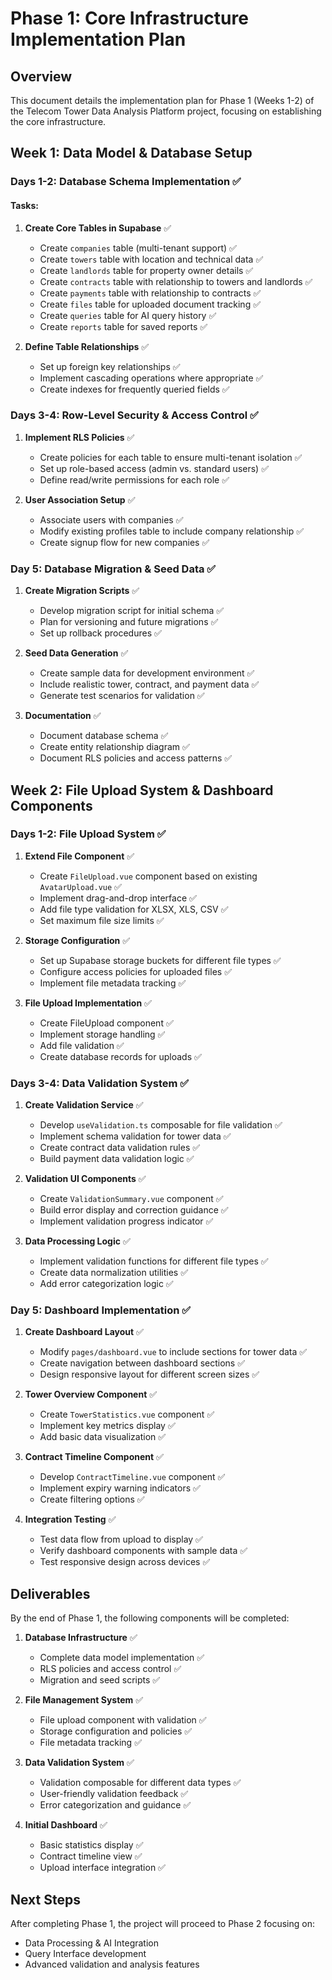 # Phase 1: Core Infrastructure Implementation Plan

## Overview
This document details the implementation plan for Phase 1 (Weeks 1-2) of the Telecom Tower Data Analysis Platform project, focusing on establishing the core infrastructure.

## Week 1: Data Model & Database Setup

### Days 1-2: Database Schema Implementation ✅

#### Tasks:
1. **Create Core Tables in Supabase** ✅
   - Create `companies` table (multi-tenant support) ✅
   - Create `towers` table with location and technical data ✅ 
   - Create `landlords` table for property owner details ✅
   - Create `contracts` table with relationship to towers and landlords ✅
   - Create `payments` table with relationship to contracts ✅
   - Create `files` table for uploaded document tracking ✅
   - Create `queries` table for AI query history ✅
   - Create `reports` table for saved reports ✅

2. **Define Table Relationships** ✅
   - Set up foreign key relationships ✅
   - Implement cascading operations where appropriate ✅
   - Create indexes for frequently queried fields ✅

### Days 3-4: Row-Level Security & Access Control ✅

1. **Implement RLS Policies** ✅
   - Create policies for each table to ensure multi-tenant isolation ✅
   - Set up role-based access (admin vs. standard users) ✅
   - Define read/write permissions for each role ✅

2. **User Association Setup** ✅
   - Associate users with companies ✅
   - Modify existing profiles table to include company relationship ✅
   - Create signup flow for new companies ✅

### Day 5: Database Migration & Seed Data ✅

1. **Create Migration Scripts** ✅
   - Develop migration script for initial schema ✅
   - Plan for versioning and future migrations ✅
   - Set up rollback procedures ✅

2. **Seed Data Generation** ✅
   - Create sample data for development environment ✅
   - Include realistic tower, contract, and payment data ✅
   - Generate test scenarios for validation ✅

3. **Documentation** ✅
   - Document database schema ✅
   - Create entity relationship diagram ✅
   - Document RLS policies and access patterns ✅

## Week 2: File Upload System & Dashboard Components

### Days 1-2: File Upload System ✅

1. **Extend File Component** ✅
   - Create `FileUpload.vue` component based on existing `AvatarUpload.vue` ✅
   - Implement drag-and-drop interface ✅
   - Add file type validation for XLSX, XLS, CSV ✅
   - Set maximum file size limits ✅

2. **Storage Configuration** ✅
   - Set up Supabase storage buckets for different file types ✅
   - Configure access policies for uploaded files ✅
   - Implement file metadata tracking ✅

3. **File Upload Implementation** ✅
   - Create FileUpload component ✅
   - Implement storage handling ✅
   - Add file validation ✅
   - Create database records for uploads ✅

### Days 3-4: Data Validation System ✅

1. **Create Validation Service** ✅
   - Develop `useValidation.ts` composable for file validation ✅
   - Implement schema validation for tower data ✅
   - Create contract data validation rules ✅
   - Build payment data validation logic ✅

2. **Validation UI Components** ✅
   - Create `ValidationSummary.vue` component ✅
   - Build error display and correction guidance ✅
   - Implement validation progress indicator ✅

3. **Data Processing Logic** ✅
   - Implement validation functions for different file types ✅
   - Create data normalization utilities ✅
   - Add error categorization logic ✅

### Day 5: Dashboard Implementation ✅

1. **Create Dashboard Layout** ✅
   - Modify `pages/dashboard.vue` to include sections for tower data ✅
   - Create navigation between dashboard sections ✅
   - Design responsive layout for different screen sizes ✅

2. **Tower Overview Component** ✅
   - Create `TowerStatistics.vue` component ✅
   - Implement key metrics display ✅
   - Add basic data visualization ✅

3. **Contract Timeline Component** ✅
   - Develop `ContractTimeline.vue` component ✅
   - Implement expiry warning indicators ✅
   - Create filtering options ✅

4. **Integration Testing** ✅
   - Test data flow from upload to display ✅
   - Verify dashboard components with sample data ✅
   - Test responsive design across devices ✅

## Deliverables

By the end of Phase 1, the following components will be completed:

1. **Database Infrastructure** ✅
   - Complete data model implementation ✅
   - RLS policies and access control ✅
   - Migration and seed scripts ✅

2. **File Management System** ✅
   - File upload component with validation ✅
   - Storage configuration and policies ✅
   - File metadata tracking ✅

3. **Data Validation System** ✅
   - Validation composable for different data types ✅
   - User-friendly validation feedback ✅
   - Error categorization and guidance ✅

4. **Initial Dashboard** ✅
   - Basic statistics display ✅
   - Contract timeline view ✅
   - Upload interface integration ✅

## Next Steps

After completing Phase 1, the project will proceed to Phase 2 focusing on:
- Data Processing & AI Integration
- Query Interface development
- Advanced validation and analysis features